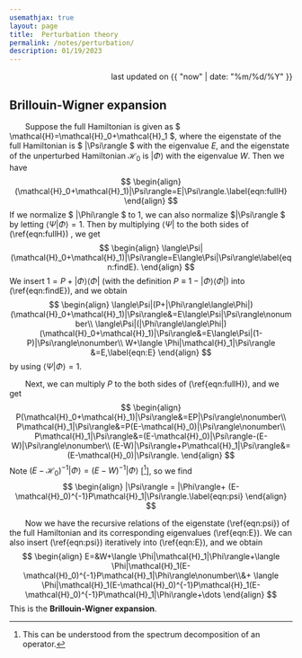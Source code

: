 ```yaml
---
usemathjax: true
layout: page
title:  Perturbation theory
permalink: /notes/perturbation/
description: 01/19/2023
---
```

<div id="date" style="text-align: right"> last updated on {{ "now" | date: "%m/%d/%Y" }} </div>

## Brillouin-Wigner expansion
&emsp;&emsp;Suppose the full Hamiltonian is given as $ \mathcal{H}=\mathcal{H}_0+\mathcal{H}_1 $, where the eigenstate of the full Hamiltonian is $ |\Psi\rangle $ with the eigenvalue $E$, and the eigenstate of the unperturbed Hamiltonian $\mathcal{H}_0$ is $|\Phi\rangle$ with the eigenvalue $W$. Then we have
$$
\begin{align}
    (\mathcal{H}_0+\mathcal{H}_1)|\Psi\rangle=E|\Psi\rangle.\label{eqn:fullH}
\end{align}
$$
If we normalize $ |\Phi\rangle $ to $1$, we can also normalize $|\Psi\rangle $ by letting $\langle \Psi | \Phi \rangle=1$. Then by multiplying $\langle \Psi|$ to the both sides of (\ref{eqn:fullH}) , we get
$$
\begin{align}
    \langle\Psi|(\mathcal{H}_0+\mathcal{H}_1)|\Psi\rangle=E\langle\Psi|\Psi\rangle\label{eqn:findE}.
\end{align}
$$
We insert $1=P+|\Phi\rangle\langle\Phi|$ (with the definition $P \equiv 1-|\Phi\rangle\langle\Phi|$) into (\ref{eqn:findE}), and we obtain
$$
\begin{align}
    \langle\Psi|(P+|\Phi\rangle\langle\Phi|)(\mathcal{H}_0+\mathcal{H}_1)|\Psi\rangle&=E\langle\Psi|\Psi\rangle\nonumber\\
    \langle\Psi|(|\Phi\rangle\langle\Phi|)(\mathcal{H}_0+\mathcal{H}_1)|\Psi\rangle&=E\langle\Psi|(1-P)|\Psi\rangle\nonumber\\
    W+\langle \Phi|\mathcal{H}_1|\Psi\rangle &=E,\label{eqn:E}
\end{align}
$$
by using $\langle \Psi | \Phi \rangle=1$.

&emsp;&emsp;Next, we can multiply $P$ to the both sides of (\ref{eqn:fullH}), and we get
$$
\begin{align}
    P(\mathcal{H}_0+\mathcal{H}_1)|\Psi\rangle&=EP|\Psi\rangle\nonumber\\
    P\mathcal{H}_1|\Psi\rangle&=P(E-\mathcal{H}_0)|\Psi\rangle\nonumber\\
    P\mathcal{H}_1|\Psi\rangle&=(E-\mathcal{H}_0)|\Psi\rangle-(E-W)|\Psi\rangle\nonumber\\
    (E-W)|\Psi\rangle+P\mathcal{H}_1|\Psi\rangle&=(E-\mathcal{H}_0)|\Psi\rangle.
\end{align}
$$
Note $(E-\mathcal{H}_0)^{-1}|\Phi\rangle =(E-W)^{-1}|\Phi\rangle$ [[^1]], so we find
$$
\begin{align}
    |\Psi\rangle = |\Phi\rangle+ (E-\mathcal{H}_0)^{-1}P\mathcal{H}_1|\Psi\rangle.\label{eqn:psi}
\end{align}
$$

&emsp;&emsp;Now we have the recursive relations of the eigenstate (\ref{eqn:psi}) of the full Hamiltonian and its corresponding eigenvalues (\ref{eqn:E}). We can also insert (\ref{eqn:psi}) iteratively into (\ref{eqn:E}), and we obtain
$$
\begin{align}
    E=&W+\langle \Phi|\mathcal{H}_1|\Phi\rangle+\langle \Phi|\mathcal{H}_1(E-\mathcal{H}_0)^{-1}P\mathcal{H}_1|\Phi\rangle\nonumber\\&+ \langle \Phi|\mathcal{H}_1(E-\mathcal{H}_0)^{-1}P\mathcal{H}_1(E-\mathcal{H}_0)^{-1}P\mathcal{H}_1|\Phi\rangle+\dots
\end{align}
$$
This is the __Brillouin-Wigner expansion__.


[^1]: This can be understood from the spectrum decomposition of an operator.